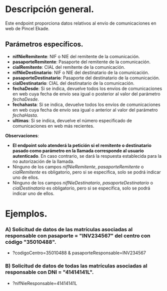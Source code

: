 # Descripción general.

Este endpoint proporciona datos relativos al envío de comunicaciones en web de Pincel Ekade.

## Parámetros específicos.

* **nifNieRemitente**: NIF o NIE del remitente de la comunicación.
* **pasaporteRemitente**: Pasaporte del remitente de la comunicación.
* **cialRemitente**: CIAL del remitente de la comunicación.
* **nifNieDestinatario**: NIF o NIE del destinatario de la comunicación.
* **pasaporteDestinatario**: Pasaporte del destinatario de la comunicación.
* **cialDestinatario**: CIAL del destinatario de la comunicación.
* **fechaDesde**: Si se indica, devuelve todos los envíos de comunicaciones en web cuya fecha de envío sea igual o posterior al valor del parámetro _fechaDesde_.
* **fechahasta**: Si se indica, devuelve todos los envíos de comunicaciones en web cuya fecha de envío sea igual o anterior al valor del parámetro _fechaHasta_.
* **ultimas**: Si se indica, devuelve el número especificado de comunicaciones en web más recientes.

**Observaciones**:
* **El endpoint solo atenderá la petición si el remitente o destinatario pasado como parámetro en la llamada corresponde al usuario autenticado**. En caso contrario, se dará la respuesta establecida para la no autorización de la llamada.
* Ninguno de los campos *nifNieRemitente*, *pasaporteRemitente* o *cialRemitente* es obligatorio, pero si se especifica, solo se podrá indicar uno de ellos.
* Ninguno de los campos *nifNieDestinatario*, *pasaporteDestinatario* o *cialDestinatario* es obligatorio, pero si se especifica, solo se podrá indicar uno de ellos.

# Ejemplos.
### A) Solicitud de datos de las matrículas asociadas al responsable con pasaporte = "INV234567" del centro con código "35010488".
* ?codigoCentro=35010488 & pasaporteResponsable=INV234567
 
### B) Solicitud de datos de todas las matrículas asociadas al responsable con DNI = "41414141L".
* ?nifNieResponsable=41414141L
  
